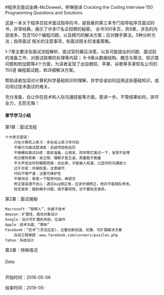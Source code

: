 #程序员面试金典-McDoweel，李琳骁译
Cracking the Coding Interview 150 Programming Questions and Solutions

这是一本关于程序员技术面试指导的书，是我看的第三本专门指导程序员面试的书，非常经典，揭示了许多IT名企招聘的秘密。
全书300多页，共9章，涉及的内容很多，包含150个编程问题，以及精巧的解决方案；应对棘手算法，5种分析方法；指导面试
相关的注意事项，和面试相关的准备策略。

1-7章主要涉及面试流程解析、面试官的幕后决策，以及可能提出的问题、面试前的准备工作、对面试结果的处理等内容；
8-9章从数据结构、概念与算法、知识类问题和附加题等4个方面，为读者呈现了出自微软、苹果、谷歌等多家知名公司的150道
编程面试题，和详细解决方案。

帮助读者加深对计算机科学基础知识的理解，并学会该如何运用这些基础知识，成功闯过技术面试的难关。

充分准备，会让你在技术和人际沟通技能等方面，更进一步。不管结果如何，拼尽全力，无怨无悔！


#### 章节学习小结
第1章：面试流程
	
	十大常见错误：
		只在计算机上练习：多在纸上练习写代码
		不做行为面试题演练：总结项目和经历
		不做模拟面试训练：提前准备，让朋友、同学帮忙面试一下，发现不足等
		死记硬背答案：自己想、理解才是王道，质量胜于数量
		不大声说出你的解题思路：说出来，才能被人知道，凸显你的沟通能力
		过于仓促：仔细检查，注意细节
		代码不够严谨：注重可维护性
		不做测试：审查一下程序代码，再提交
		修正错误漫不经心：遇见bug很正常，应该仔细修正，绝对不能胡乱修改。
		轻言放弃：碰到棘手问题，请不要惊慌，也不要轻言放弃。
		
第2章：面试揭秘

	Macrosoft：“聪明人”，热衷于技术
	Amazon：扩展性、面向对象设计
	Google：设计可扩展的系统、位操作
	Apple：技术功底、“果粉”
	Facebook：“忍术”(灵活应变)、注重创新创造、优雅、可扩展解决方案
		在线工程难题：www.facebook.com/careers/puzzles.php
	Yahoo：系统设计
	
第3章：特殊情况

	

###### Date
开始时间：2016-05-06

结束时间：2016-05- 